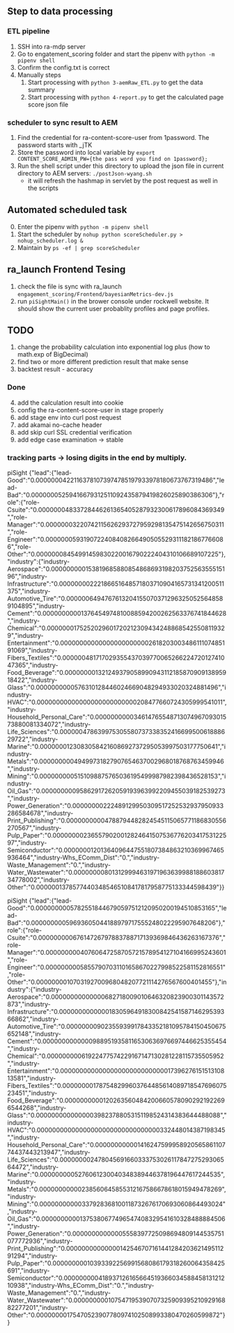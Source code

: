 ## Step to data processing

### ETL pipeline 
1. SSH into ra-mdp server
2. Go to engatement_scoring folder and start the pipenv with `python -m pipenv shell`
3. Confirm the config.txt is correct
4. Manually steps
	1. Start processing with `python 3-aemRaw_ETL.py` to get the data summary
	2. Start processing with `python 4-report.py` to get the calculated page score json file 

### scheduler to sync result to AEM
1. Find the credential for ra-content-score-user from 1password. The password starts with _jTK
2. Store the password into local variable by `export CONTENT_SCORE_ADMIN_PW={the pass word you find on 1password};`
3. Run the shell script under this directory to upload the json file in current directory to AEM servers: `./postJson-wyang.sh`
	- it will refresh the hashmap in servlet by the post request as well in the scripts


## Automated scheduled task
0. Enter the pipenv with `python -m pipenv shell`
1. Start the scheduler by `nohup python scoreScheduler.py > nohup_scheduler.log &`
2. Maintain by `ps -ef | grep scoreScheduler`


## ra_launch Frontend Tesing
1. check the file is sync with ra_launch `engagement_scoring/Frontend/bayesianMetrics-dev.js`
2. run `piSightMain()` in the brower console under rockwell website. It should show the current user probablity profiles and page profiles.


## TODO
1. change the probability calculation into exponential log plus (how to math.exp of BigDecimal)
5. find two or more different prediction result that make sense
6. backtest result - accuracy


### Done
4. add the calculation result into cookie
3. config the ra-content-score-user in stage properly
3. add stage env into curl post request
1. add akamai no-cache header
2. add skip curl SSL credential verification
3. add edge case examination -> stable


### tracking parts -> losing digits in the end by multiply.
piSight {"lead":{"lead-Good":"0.00000004221163781073974785197933978180673767319486","lead-Bad":"0.00000005259416679312511092435879419826025890386306"},"role":{"role-Csuite":"0.00000004833728446261365405287932300617896084369349","role-Manager":"0.00000003220742115626293727959298135475142656750311","role-Engineer":"0.00000005931907224084082664905055293111821867766086","role-Other":"0.00000008454991459830220016790222404310106689107225"},"industry":{"industry-Aerospace":"0.00000000015381968588085486869319820375256355515196","industry-Infrastructure":"0.00000000222186651648571803710904165731341200511375","industry-Automotive_Tire":"0.00000064947676132041550703712963250525648589104895","industry-Cement":"0.00000000001376454974810088594200262563376741844628","industry-Chemical":"0.00000001752520296017202123094342488685425508119329","industry-Entertainment":"0.00000000000000000000000261820300348611107485191069","industry-Fibers_Textiles":"0.00000048171702935543703977006526622472012741047365","industry-Food_Beverage":"0.00000000132124937905899094311218587090913895918422","industry-Glass":"0.0000000000576310128446024669048294933020324881496","industry-HVAC":"0.00000000000000000000000000208477660724305999541011","industry-Household_Personal_Care":"0.00000000003461476554871307496709301573880081334072","industry-Life_Sciences":"0.00000047863997530558073733835241669950061888629722","industry-Marine":"0.0000000123083058421608692737295053997503177750641","industry-Metals":"0.00000000049499731827907654637002968018768763459946","industry-Mining":"0.0000000005151098875765036195499987982398436528153","industry-Oil_Gas":"0.00000000095862917262059193963992209455039182539273","industry-Power_Generation":"0.00000000222489129950309517252532937950933286584678","industry-Print_Publishing":"0.00000000004788794482824545115065771186830556270567","industry-Pulp_Paper":"0.00000000236557902001282464150753677620341753122597","industry-Semiconductor":"0.00000001201364096447551807384863210369967465936464","industry-Whs_EComm_Dist":"0.","industry-Waste_Management":"0.","industry-Water_Wastewater":"0.00000000801312999463197196363998818860381734778002","industry-Other":"0.00000013785774403485465108417817958775133344598439"}}


piSight {"lead":{"lead-Good":"0.00000000057825518446790597512120950200194510853165","lead-Bad":"0.00000000059693605044188979717555248022295907648206"},"role":{"role-Csuite":"0.00000000067614726797883788717139369846436263167376","role-Manager":"0.00000000040760647258705721578954127104166995243601","role-Engineer":"0.00000000058557907031101658670227998522581152816551","role-Other":"0.0000000010703192700968048207721114276567600401455"},"industry":{"industry-Aerospace":"0.00000000000000682718009010646320823900301143572873","industry-Infrastructure":"0.00000000000001830596491830084254158714629539366862","industry-Automotive_Tire":"0.00000000902355939917843352181095784150450675652148","industry-Cement":"0.00000000000009889519358116530636976697446625355454","industry-Chemical":"0.00000000061922477574229167147130281228115735505952","industry-Entertainment":"0.00000000000000000000000000001739627615151310813581","industry-Fibers_Textiles":"0.00000000178754829960376448561408971854769607523451","industry-Food_Beverage":"0.00000000001202635604842006605780902921922696544268","industry-Glass":"0.00000000000000039823788053151198524314383644488088","industry-HVAC":"0.00000000000000000000000000000000332448014387198345","industry-Household_Personal_Care":"0.00000000000141624759995892056586110774437443213947","industry-Life_Sciences":"0.00000000247804569166033375302611784727529306564472","industry-Marine":"0.0000000005276061230040348389446378196447617244535","industry-Metals":"0.00000000000238560645855312167586678618015949478269","industry-Mining":"0.00000000000337928368100118732676170693060864493024","industry-Oil_Gas":"0.00000000001375380677496547408329541610328488884506","industry-Power_Generation":"0.00000000000005558397725098694809144535751077772936","industry-Print_Publishing":"0.0000000000000014254670716144128420362149511291294","industry-Pulp_Paper":"0.00000000010393392256991568086179318260064358425691","industry-Semiconductor":"0.00000000041893712616566451936603458845813121210938","industry-Whs_EComm_Dist":"0.","industry-Waste_Management":"0.","industry-Water_Wastewater":"0.00000000010754719539070732590939521092916882277201","industry-Other":"0.00000000175470523907780974102508993380470260599872"}}